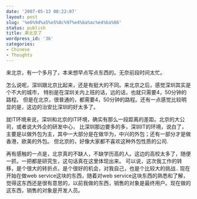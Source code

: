 ```yaml
---
date: '2007-05-13 08:22:07'
layout: post
slug: '%e6%9d%a5%e5%8c%97%e4%ba%ac%e4%ba%86'
status: publish
title: 来北京了
wordpress_id: '36'
categories:
- Chinese
- Thoughts
---
```




来北京，有一个多月了，本来想早点写点东西的。无奈前段时间太忙。

怎么说呢，深圳跟北京比起来，还是有挺大的不同。来北京之后，感觉深圳其实是个不大的城市，
特别是在深圳关内上班的话，远的话，也就只需要4，50分钟的路程。
但是在北京，很普通的，都需要4，50分钟的路程。还有一点感觉比较明显的是，这边的治安比深圳的好太多了。

就IT环境来说，深圳和北京的IT环境，确实有那么一段距离的差距。北京的大公司，或者说大外企的研发中心，
比深圳那边要多的多，深圳IT的环境，说白了，主要是以做外包为主，其中一大部分是在做华为，中兴的外包；还有一部分才是做
香港，欧美的外包。 但北京的，好像大家都不喜欢这种外包性质的公司.

再有感触的一点是，北京真的不缺人，不缺学历高的人。这边的高校太多了，随便一抓，一把都是研究生，这句话真在这里体现出来。
可以说，这次我工作的转移，是个很大的转折点，是个很好的机会，对我自己，也是个比较大的挑战..
现在开始在做web service这块的东西，随着对web service这块东西的熟悉和了解，觉得这东西还是很有意思的，以前我做的东西，销售的对象是最终用户。现在做的这东西，销售的对象是开发人员。


